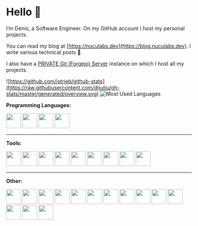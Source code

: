 # Hello 👋
I’m Denis, a Software Engineer. On my GitHub account I host my personal projects.

You can read my blog at [https://nuculabs.dev](https://blog.nuculabs.dev). I write various technical posts 💬.

I also have a [PRIVATE Git (Forgejo) Server](https://forge.nuculabs.dev/dnutiu) instance on which I host all my projects.

![https://github.com/jstrieb/github-stats](https://raw.githubusercontent.com/dnutiu/gh-stats/master/generated/overview.svg)
![Most Used Languages](https://github-readme-stats.vercel.app/api/top-langs?username=dnutiu&hide=c%2B%2B,html,processing,ruby,cmake,makefile,scss,stylus,blade,typescript,arduino,jupyter%20notebook,css,shell,batchfile,dockerfile,C++,C%23&show_icons=true&hide_progress=true)

<b>Programming Languages:</b>
<p>
<img src="https://cdn.jsdelivr.net/gh/devicons/devicon/icons/python/python-original-wordmark.svg" height="40" width="40" />
<img src="https://cdn.jsdelivr.net/gh/devicons/devicon/icons/go/go-original-wordmark.svg" height="40" width="40"/>
<img src="https://cdn.jsdelivr.net/gh/devicons/devicon/icons/javascript/javascript-original.svg" height="40" width="40" />
<img src="https://cdn.jsdelivr.net/gh/devicons/devicon/icons/java/java-original-wordmark.svg" height="40" width="40"/>
</p>
<hr>
<b>Tools:</b>
<p>
<img src="https://cdn.jsdelivr.net/gh/devicons/devicon/icons/apple/apple-original.svg" height="40" width="40"/>
<img src="https://cdn.jsdelivr.net/gh/devicons/devicon/icons/windows11/windows11-original.svg" height="40" width="40"/>
<img src="https://cdn.jsdelivr.net/gh/devicons/devicon/icons/linux/linux-original.svg" height="40" width="40"/>
<img src="https://cdn.jsdelivr.net/gh/devicons/devicon@latest/icons/ohmyzsh/ohmyzsh-original.svg" height="40" width="40"/>
<img src="https://cdn.jsdelivr.net/gh/devicons/devicon/icons/docker/docker-original-wordmark.svg" height="40" width="40"/>
<img src="https://cdn.jsdelivr.net/gh/devicons/devicon@latest/icons/pycharm/pycharm-original.svg" height="40" width="40"/>
<img src="https://cdn.jsdelivr.net/gh/devicons/devicon@latest/icons/intellij/intellij-original.svg" height="40" width="40"/>
<img src="https://cdn.jsdelivr.net/gh/devicons/devicon@latest/icons/goland/goland-original.svg" height="40" width="40"/>
<img src="https://cdn.jsdelivr.net/gh/devicons/devicon@latest/icons/git/git-original.svg" height="40" width="40"/>
</p>
<hr>
<b>Other:</b>
<p>
<img src="https://cdn.jsdelivr.net/gh/devicons/devicon@latest/icons/fastapi/fastapi-original.svg" height="40" width="40"/>
<img src="https://cdn.jsdelivr.net/gh/devicons/devicon/icons/pytest/pytest-original.svg" height="40" width="40"/>
<img src="https://cdn.jsdelivr.net/gh/devicons/devicon@latest/icons/html5/html5-original-wordmark.svg" height="40" width="40"/>
<img src="https://cdn.jsdelivr.net/gh/devicons/devicon@latest/icons/css3/css3-original.svg" height="40" width="40"/>
<img src="https://cdn.jsdelivr.net/gh/devicons/devicon/icons/vuejs/vuejs-original.svg" height="40" width="40"/>
<img src="https://cdn.jsdelivr.net/gh/devicons/devicon@latest/icons/hugo/hugo-original.svg" height="40" width="40" />
<img src="https://cdn.jsdelivr.net/gh/devicons/devicon@latest/icons/rabbitmq/rabbitmq-original.svg" height="40" width="40"/>
<img src="https://cdn.jsdelivr.net/gh/devicons/devicon@latest/icons/apachekafka/apachekafka-original.svg" height="40" width="40"/>
<img src="https://cdn.jsdelivr.net/gh/devicons/devicon/icons/redis/redis-original-wordmark.svg" height="40" width="40"/>
<img src="https://cdn.jsdelivr.net/gh/devicons/devicon/icons/mongodb/mongodb-original.svg" height="40" width="40"/>
<img src="https://cdn.jsdelivr.net/gh/devicons/devicon/icons/prometheus/prometheus-original.svg" height="40" width="40"/>
<img src="https://cdn.jsdelivr.net/gh/devicons/devicon/icons/grafana/grafana-original.svg" height="40" width="40"/>
<img src="https://cdn.jsdelivr.net/gh/devicons/devicon@latest/icons/kubernetes/kubernetes-original.svg"  height="40" width="40"/>
<img src="https://cdn.jsdelivr.net/gh/devicons/devicon@latest/icons/opentelemetry/opentelemetry-original.svg" height="40" width="40" />
</p>

<!--
**dnutiu/dnutiu** is a ✨ _special_ ✨ repository because its `README.md` (this file) appears on your GitHub profile.

Here are some ideas to get you started:

- 🔭 I’m currently working on ...
- 🌱 I’m currently learning ...
- 👯 I’m looking to collaborate on ...
- 🤔 I’m looking for help with ...
- 💬 Ask me about ...
- 📫 How to reach me: ...
- 😄 Pronouns: ...
- ⚡ Fun fact: ...
-->
